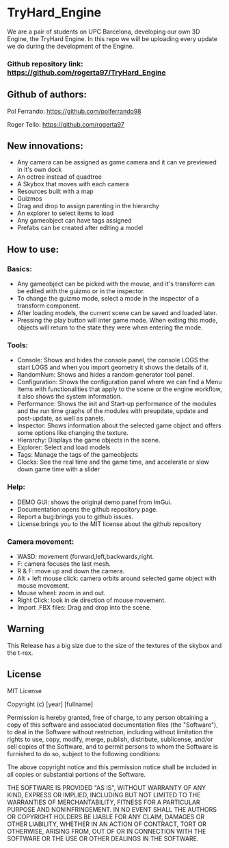 # TryHard_Engine

We are a pair of students on UPC Barcelona, developing our own 3D Engine, the TryHard Engine. In this repo we will be uploading every update we do during the development of the Engine.

### Github repository link: https://github.com/rogerta97/TryHard_Engine

## Github of authors: 

Pol Ferrando: https://github.com/polferrando98

Roger Tello: https://github.com/rogerta97

## New innovations:

- Any camera can be assigned as game camera and it can ve previewed in it's own dock
- An octree instead of quadtree
- A Skybox that moves with each camera
- Resources built with a map
- Guizmos
- Drag and drop to assign parenting in the hierarchy
- An explorer to select items to load
- Any gameobject can have tags assigned
- Prefabs can be created after editing a model

## How to use:

### Basics:

- Any gameobject can be picked with the mouse, and it's transform can be edited with the guizmo or in the inspector.
- To change the guizmo mode, select a mode in the inspector of a transform component.
- After loading models, the current scene can be saved and loaded later.
- Pressing the play button will inter game mode. When exiting this mode, objects will return to the state they were when entering the mode.

### Tools:

- Console: Shows and hides the console panel, the console LOGS the start LOGS and when you import geometry it shows the details of it.
- RandomNum: Shows and hides a random generator tool panel.
- Configuration: Shows the configuration panel where we can find a Menu Items with functionalities that apply to the scene or the engine workflow, it also shows the system information.
- Performance: Shows the init and  Start-up performance of the modules and the run time graphs of the modules with preupdate, update and post-update, as well as panels.
- Inspector: Shows information about the selected game object and offers some options like changing the texture.
- Hierarchy: Displays the game objects in the scene.
- Explorer: Select and load models
- Tags: Manage the tags of the gameobjects
- Clocks: See the real time and the game time, and accelerate or slow down game time with a slider

### Help:

- DEMO GUI: shows the original demo panel from ImGui.
- Documentation:opens the github repository page.  
- Report a bug:brings you to github issues.
- License:brings you to the MIT license about the github repository

### Camera movement:

- WASD: movement (forward,left,backwards,right.
- F: camera focuses the last mesh.
- R & F: move up and down the camera.
- Alt + left mouse click: camera orbits around selected game object with mouse movement.
- Mouse wheel: zoom in and out.
- Right Click: look in de direction of mouse movement.	
- Import .FBX files: Drag and drop into the scene.

## Warning

This Release has a big size due to the size of the textures of the skybox and the t-rex.

## License

MIT License

Copyright (c) [year] [fullname]

Permission is hereby granted, free of charge, to any person obtaining a copy
of this software and associated documentation files (the "Software"), to deal
in the Software without restriction, including without limitation the rights
to use, copy, modify, merge, publish, distribute, sublicense, and/or sell
copies of the Software, and to permit persons to whom the Software is
furnished to do so, subject to the following conditions:

The above copyright notice and this permission notice shall be included in all
copies or substantial portions of the Software.

THE SOFTWARE IS PROVIDED "AS IS", WITHOUT WARRANTY OF ANY KIND, EXPRESS OR
IMPLIED, INCLUDING BUT NOT LIMITED TO THE WARRANTIES OF MERCHANTABILITY,
FITNESS FOR A PARTICULAR PURPOSE AND NONINFRINGEMENT. IN NO EVENT SHALL THE
AUTHORS OR COPYRIGHT HOLDERS BE LIABLE FOR ANY CLAIM, DAMAGES OR OTHER
LIABILITY, WHETHER IN AN ACTION OF CONTRACT, TORT OR OTHERWISE, ARISING FROM,
OUT OF OR IN CONNECTION WITH THE SOFTWARE OR THE USE OR OTHER DEALINGS IN THE
SOFTWARE.

